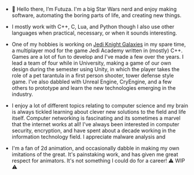 - 👋 Hello there, I’m Futuza.  I'm a big Star Wars nerd and enjoy making software, automating the boring parts of life, and creating new things.

- I mostly work with C++, C, Lua, and Python though I also use other languages when practical, necessary, or when it sounds interesting.
- One of my hobbies is working on [Jedi Knight Galaxies](https://www.jkgalaxies.net/) in my spare time, a multiplayer mod for the game Jedi Academy written in (mostly) C++.  Games are a lot of fun to develop and I've made a few over the years.  I lead a team of four while in University, making a game of our own design during the semester using Unity, in which the player takes the role of a pet tarantula in a first person shooter, tower defense style game.  I've also dabbled with Unreal Engine, CryEngine, and a few others to prototype and learn the new technologies emerging in the industry.  
- I enjoy a lot of different topics relating to computer science and my brain is always tickled learning about clever new solutions to the field and life itself.  Computer networking is fascinating and its sometimes a marvel that the internet works at all!  I've always been interested in computer security, encryption, and have spent about a decade working in the information technology field.  I appreciate malware analysis and 
- I'm a fan of 2d animation, and occasionally dabble in making my own imitations of the great.  It's painstaking work, and has given me great respect for animators.  It's not something I could do for a career!
⚠ WIP ⚠
<!---
DarthFutuza/DarthFutuza is a ✨ special ✨ repository because its `README.md` (this file) appears on your GitHub profile.
You can click the Preview link to take a look at your changes.
--->
